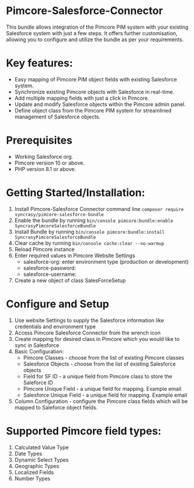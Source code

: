 # Pimcore-Salesforce-Connector

This bundle allows integration of the Pimcore PIM system with your existing Salesforce system with just a few steps. It offers further customisation, allowing you to configure and utilize the bundle as per your requirements.

# Key features:

* Easy mapping of Pimcore PIM object fields with existing Salesforce system. 
* Synchronize existing Pimcore objects with Salesforce in real-time.
* Add multiple mapping fields with just a click in Pimcore.
* Update and modify Salesforce objects within the Pimcore admin panel.
* Define object class from the Pimcore PIM system for streamlined management of Salesforce objects.

# Prerequisites

* Working Salesforce org.
* Pimcore version 10 or above.
* PHP version 8.1 or above.

# Getting Started/Installation:

1. Install Pimcore-Salesforce Connector command line  `composer require syncrasy/pimcore-salesforce-bundle`
2. Enable the bundle by running `bin/console pimcore:bundle:enable SyncrasyPimcoreSalesforceBundle`
3. Install Bundle by running `bin/console pimcore:bundle:install SyncrasyPimcoreSalesforceBundle`
4. Clear cache by running `bin/console cache:clear --no-warmup`
5. Reload Pimcore instance
6. Enter required values in Pimcore Website Settings
    * salesforce-org: enter environment type (production or development)
    * salesforce-password:
    * salesforce-username:
7. Create a new object of class SalesForceSetup

# Configure and Setup

1. Use website Settings to supply the Salesforce information like credentials and environment type
2. Access Pimcore Salesforce Connector from the wrench icon
3. Create mapping for desired class in Pimcore which you would like to sync in Salesforce
4. Basic Configuration:
    * Pimcore Classes - choose from the list of existing Pimcore classes
    * Salesforce Objects - choose from the list of existing Salesforce objects
    * Field for SF ID - a unique field from Pimcore class to store the Saleforce ID
    * Pimcore Unique Field - a unique field for mapping. Example email
    * Salesforce Unique Field - a unique field for mapping. Example email
5. Column Configuration - configure the Pimcore class fields which will be mapped to Saleforce object fields.

# Supported Pimcore field types:

1. Calculated Value Type
2. Date Types
3. Dynamic Select Types
4. Geographic Types
5. Localized Fields
6. Number Types
